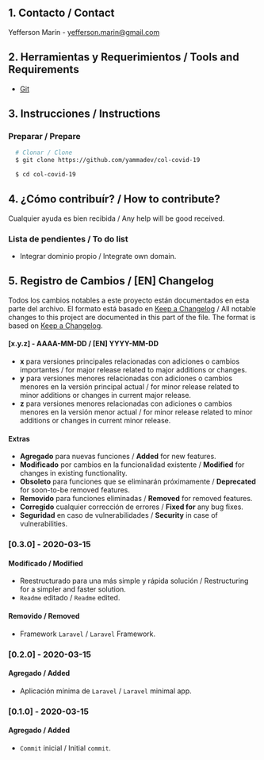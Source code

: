 ## 1. Contacto / Contact
Yefferson Marí­n - yefferson.marin@gmail.com

## 2. Herramientas y Requerimientos / Tools and Requirements
- [Git](https://git-scm.com/)

## 3. Instrucciones / Instructions
### Preparar / Prepare
```sh
  # Clonar / Clone
  $ git clone https://github.com/yammadev/col-covid-19

  $ cd col-covid-19
```

## 4. ¿Cómo contribuír? / How to contribute?
Cualquier ayuda es bien recibida / Any help will be good received.

### Lista de pendientes / To do list
- Integrar dominio propio / Integrate own domain.

## 5. Registro de Cambios / [EN] Changelog
Todos los cambios notables a este proyecto están documentados en esta parte del archivo. El formato está basado en [Keep a Changelog](http://keepachangelog.com/) / All notable changes to this project are documented in this part of the file. The format is based on [Keep a Changelog](http://keepachangelog.com/).

#### [x.y.z] - AAAA-MM-DD / [EN] YYYY-MM-DD
- **x** para versiones principales relacionadas con adiciones o cambios importantes / for major release related to major additions or changes.
- **y** para versiones menores relacionadas con adiciones o cambios menores en la versión principal actual / for minor release related to minor additions or changes in current major release.
- **z** para versiones menores relacionadas con adiciones o cambios menores en la versión menor actual / for minor release related to minor additions or changes in current minor release.

#### Extras
- **Agregado** para nuevas funciones / **Added** for new features.
- **Modificado** por cambios en la funcionalidad existente / **Modified** for changes in existing functionality.
- **Obsoleto** para funciones que se eliminarán próximamente / **Deprecated** for soon-to-be removed features.
- **Removido** para funciones eliminadas / **Removed** for removed features.
- **Corregido** cualquier corrección de errores / **Fixed for** any bug fixes.
- **Seguridad** en caso de vulnerabilidades / **Security** in case of vulnerabilities.

### [0.3.0] - 2020-03-15
#### Modificado / Modified
- Reestructurado para una más simple y rápida solución / Restructuring for a simpler and faster solution.
- `Readme` editado / `Readme` edited.

#### Removido / Removed
- Framework `Laravel` / `Laravel` Framework.

### [0.2.0] - 2020-03-15
#### Agregado / Added
- Aplicación mínima de `Laravel` / `Laravel` minimal app.

### [0.1.0] - 2020-03-15
#### Agregado / Added
- `Commit` inicial / Initial `commit`.
